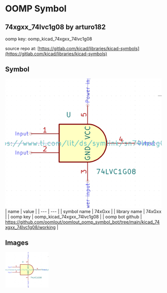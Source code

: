 # OOMP Symbol  
## 74xgxx_74lvc1g08  by arturo182  
  
oomp key: oomp_kicad_74xgxx_74lvc1g08  
  
source repo at: [https://gitlab.com/kicad/libraries/kicad-symbols](https://gitlab.com/kicad/libraries/kicad-symbols)  
## Symbol  
  
[![working.png](working_600.png)](working.png)  
| name | value | 
| --- | --- | 
| symbol name | 74xGxx | 
| library name | 74xGxx | 
| oomp key | oomp_kicad_74xgxx_74lvc1g08 | 
| oomp bot github | https://github.com/oomlout/oomlout_oomp_symbol_bot/tree/main/kicad_74xgxx_74lvc1g08/working | 
## Images  
  
[![working.png](working_140.png)](working.png)  
